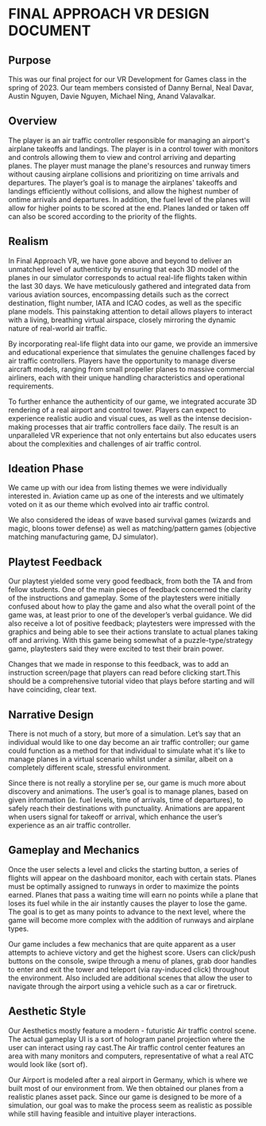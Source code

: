 # FINAL APPROACH VR DESIGN DOCUMENT
## Purpose
This was our final project for our VR Development for Games class in the spring of 2023. Our team members consisted of Danny Bernal, Neal Davar, Austin Nguyen, Davie Nguyen, Michael Ning, Anand Valavalkar. 

## Overview
The player is an air traffic controller responsible for managing an airport's airplane takeoffs and landings. The player is in a control tower with monitors and controls allowing them to view and control arriving and departing planes. The player must manage the plane's resources and runway timers without causing airplane collisions and prioritizing on time arrivals and departures. The player’s goal is to manage the airplanes' takeoffs and landings efficiently without collisions, and allow the highest number of ontime arrivals and departures. In addition, the fuel level of the planes will allow for higher points to be scored at the end. Planes landed or taken off can also be scored according to the priority of the flights.

## Realism
In Final Approach VR, we have gone above and beyond to deliver an unmatched level of authenticity by ensuring that each 3D model of the planes in our simulator corresponds to actual real-life flights taken within the last 30 days. We have meticulously gathered and integrated data from various aviation sources, encompassing details such as the correct destination, flight number, IATA and ICAO codes, as well as the specific plane models. This painstaking attention to detail allows players to interact with a living, breathing virtual airspace, closely mirroring the dynamic nature of real-world air traffic.

By incorporating real-life flight data into our game, we provide an immersive and educational experience that simulates the genuine challenges faced by air traffic controllers. Players have the opportunity to manage diverse aircraft models, ranging from small propeller planes to massive commercial airliners, each with their unique handling characteristics and operational requirements. 

To further enhance the authenticity of our game, we integrated accurate 3D rendering of a real airport and control tower. Players can expect to experience realistic audio and visual cues, as well as the intense decision-making processes that air traffic controllers face daily. The result is an unparalleled VR experience that not only entertains but also educates users about the complexities and challenges of air traffic control.

## Ideation Phase
We came up with our idea from listing themes we were individually interested in. Aviation came up as one of the interests and we ultimately voted on it as our theme which evolved into air traffic control.



We also considered the ideas of wave based survival games (wizards and magic, bloons tower defense) as well as matching/pattern games (objective matching manufacturing game, DJ simulator).

## Playtest Feedback
Our playtest yielded some very good feedback, from both the TA and from fellow students. One of the main pieces of feedback concerned the clarity of the instructions and gameplay. Some of the playtesters were initially confused about how to play the game and also what the overall point of the game was, at least prior to one of the developer’s verbal guidance. We did also receive a lot of positive feedback; playtesters were impressed with the graphics and being able to see their actions translate to actual planes taking off and arriving. With this game being somewhat of a puzzle-type/strategy game, playtesters said they were excited to test their brain power. 

Changes that we made in response to this feedback, was to add an instruction screen/page that players can read before clicking start.This should be a comprehensive tutorial video that plays before starting and will have coinciding, clear text.

## Narrative Design
There is not much of a story, but more of a simulation. Let’s say that an individual would like to one day become an air traffic controller; our game could function as a method for that individual to simulate what it's like to manage planes in a virtual scenario whilst under a similar, albeit on a completely different scale, stressful environment. 

Since there is not really a storyline per se, our game is much more about discovery and animations. The user’s goal is to manage planes, based on given information (ie. fuel levels, time of arrivals, time of departures), to safely reach their destinations with punctuality. Animations are apparent when users signal for takeoff or arrival, which enhance the user’s experience as an air traffic controller.

## Gameplay and Mechanics
Once the user selects a level and clicks the starting button, a series of flights will appear on the dashboard monitor, each with certain stats. Planes must be optimally assigned to runways in order to maximize the points earned. Planes that pass a waiting time will earn no points while a plane that loses its fuel while in the air instantly causes the player to lose the game. The goal is to get as many points to advance to the next level, where the game will become more complex with the addition of runways and airplane types.

Our game includes a few mechanics that are quite apparent as a user attempts to achieve victory and get the highest score. Users can click/push buttons on the console, swipe through a menu of planes, grab door handles to enter and exit the tower and teleport (via ray-induced click) throughout the environment. Also included are additional scenes that allow the user to navigate through the airport using a vehicle such as a car or firetruck.




## Aesthetic Style
Our Aesthetics mostly feature a modern - futuristic Air traffic control scene. The actual gameplay UI is a sort of hologram panel projection where the user can interact using ray cast.The Air traffic control center features an area with many monitors and computers, representative of what a real ATC would look like (sort of).



Our Airport is modeled after a real airport in Germany, which is where we built most of our environment from. We then obtained our planes from a realistic planes asset pack. Since our game is designed to be more of a simulation, our goal was to make the process seem as realistic as possible while still having feasible and intuitive player interactions. 
